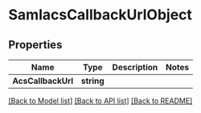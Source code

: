 # SamlacsCallbackUrlObject

## Properties
Name | Type | Description | Notes
------------ | ------------- | ------------- | -------------
**AcsCallbackUrl** | **string** |  | 

[[Back to Model list]](../README.md#documentation-for-models) [[Back to API list]](../README.md#documentation-for-api-endpoints) [[Back to README]](../README.md)


